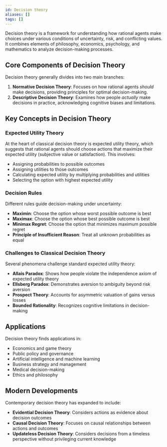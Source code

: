 ```yaml
---
id: Decision theory
aliases: []
tags: []
---
```


Decision theory is a framework for understanding how rational agents make choices under various conditions of uncertainty, risk, and conflicting values. It combines elements of philosophy, economics, psychology, and mathematics to analyze decision-making processes.

## Core Components of Decision Theory

Decision theory generally divides into two main branches:

1. **Normative Decision Theory**: Focuses on how rational agents _should_ make decisions, providing principles for optimal decision-making.
2. **Descriptive Decision Theory**: Examines how people _actually_ make decisions in practice, acknowledging cognitive biases and limitations.

## Key Concepts in Decision Theory

### Expected Utility Theory

At the heart of classical decision theory is expected utility theory, which suggests that rational agents should choose actions that maximize their expected utility (subjective value or satisfaction). This involves:

- Assigning probabilities to possible outcomes
- Assigning utilities to those outcomes
- Calculating expected utility by multiplying probabilities and utilities
- Selecting the option with highest expected utility

### Decision Rules

Different rules guide decision-making under uncertainty:

- **Maximin**: Choose the option whose worst possible outcome is best
- **Maximax**: Choose the option whose best possible outcome is best
- **Minimax Regret**: Choose the option that minimizes maximum possible regret
- **Principle of Insufficient Reason**: Treat all unknown probabilities as equal

### Challenges to Classical Decision Theory

Several phenomena challenge standard expected utility theory:

- **Allais Paradox**: Shows how people violate the independence axiom of expected utility theory
- **Ellsberg Paradox**: Demonstrates aversion to ambiguity beyond risk aversion
- **Prospect Theory**: Accounts for asymmetric valuation of gains versus losses
- **Bounded Rationality**: Recognizes cognitive limitations in decision-making

## Applications

Decision theory finds applications in:

- Economics and game theory
- Public policy and governance
- Artificial intelligence and machine learning
- Business strategy and management
- Medical decision-making
- Ethics and philosophy

## Modern Developments

Contemporary decision theory has expanded to include:

- **Evidential Decision Theory**: Considers actions as evidence about decision outcomes
- **Causal Decision Theory**: Focuses on causal relationships between actions and outcomes
- **Updateless Decision Theory**: Considers decisions from a timeless perspective without privileging current knowledge


